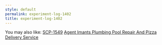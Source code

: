 ```yaml
---
style: default
permalink: experiment-log-1402
title: experiment-log-1402
---
```

You may also like:
[SCP-1549](http://scp-wiki.net/scp-1549)
[Agent Imants Plumbing Pool Repair And Pizza Delivery Service](http://scp-wiki.net/agent-imants-plumbing-pool-repair-and-pizza-delivery-service)